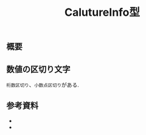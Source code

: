 ﻿---
title: CalutureInfo型
category: C#
tags:
  - C#
  - Localize
id: 4464f42d-bd4b-406e-8bea-61655d877985
---

## 概要

## 数値の区切り文字

`桁数区切り`、`小数点区切り`がある.

##

## 参考資料

- [](https://www.toishi.info/email/comma.html)
- [](https://coliss.com/articles/build-websites/operation/writing/53.html)

